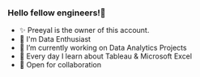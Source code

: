 








### Hello fellow engineers!🎈
- ✨ Preeyal is the owner of this account.
- 👋 I'm Data Enthusiast
- 👀 I’m currently working on Data Analytics Projects
- 🌱 Every day I learn about Tableau & Microsoft Excel
- 💞️ Open for collaboration 


<!---
Preeyal/Preeyal is a ✨ special ✨ repository because its `README.md` (this file) appears on your GitHub profile.
You can click the Preview link to take a look at your changes.
--->
